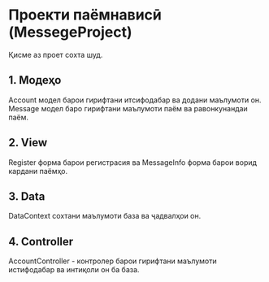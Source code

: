 # Проекти паёмнависӣ (MessegeProject)
Қисме аз проет сохта шуд.

## 1. Модеҳо
Account модел барои гирифтани итсифодабар ва додани маълумоти он.
Message модел баро гирифтани маълумоти паём ва равонкунандаи паём. 

##  2. View
Register форма барои регистрасия ва MessageInfo форма барои ворид кардани паёмҳо.

## 3. Data
DataContext сохтани маълумоти база ва ҷадвалҳои он.

## 4. Controller 
AccountController - контролер барои гирифтани маълумоти истифодабар ва интиқоли он ба база.
